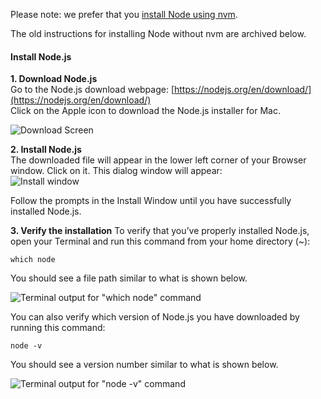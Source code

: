 Please note: we prefer that you [install Node using nvm](https://github.com/creationix/nvm#installation).

The old instructions for installing Node without nvm are archived below.

#### Install Node.js

**1. Download Node.js**  
Go to the Node.js download webpage: [https://nodejs.org/en/download/](https://nodejs.org/en/download/)  
Click on the Apple icon to download the Node.js installer for Mac.

![Download Screen](/node-js/images/download-screen.jpg?raw=true)  

**2. Install Node.js**  
The downloaded file will appear in the lower left corner of your Browser window. Click on it. This dialog window will appear:  
![Install window](/node-js/images/install-window.jpg?raw=true)  

Follow the prompts in the Install Window until you have successfully installed Node.js.

**3. Verify the installation**
To verify that you’ve properly installed Node.js, open your Terminal and run this command from your home directory (~):  

`which node`  

You should see a file path similar to what is shown below.

![Terminal output for "which node" command](/node-js/images/which-node.jpg?raw=true)  

You can also verify which version of Node.js you have downloaded by running this command:  

`node -v`  

You should see a version number similar to what is shown below.

![Terminal output for "node -v" command](/node-js/images/node-v.jpg?raw=true)  
